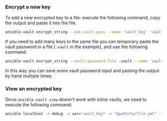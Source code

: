 ### Encrypt a new key
To add a new encrypted key to a file: execute the following command, copy the output and paste it into the file.
```sh
ansible-vault encrypt_string --ask-vault-pass --name 'vault_key' 'vault_value'
```
If you need to add many keys to the same file you can temporary paste the vault password in a file (`.vault` in the example), and use the following command:
```sh
ansible-vault encrypt_string --vault-password-file .vault --name 'vault_key' 'vault_value' >> path/to/file.yml
```
In this way you can save some vault password input and pasting the output by hand multiple times.
### View an encrypted key
Since `ansible-vault view` doesn't work with inline vaults, we need to execute the following command:
```sh
ansible localhost -m debug -a var="vault_key" -e "@path/to/file.yml" --ask-vault-pass
```